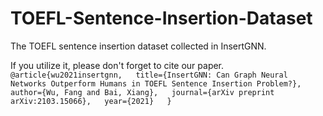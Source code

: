 # TOEFL-Sentence-Insertion-Dataset
The TOEFL sentence insertion dataset collected in InsertGNN. 

If you utilize it, please don't forget to cite our paper.   
`@article{wu2021insertgnn,  
  title={InsertGNN: Can Graph Neural Networks Outperform Humans in TOEFL Sentence Insertion Problem?},  
  author={Wu, Fang and Bai, Xiang},  
  journal={arXiv preprint arXiv:2103.15066},  
  year={2021}  
}`
